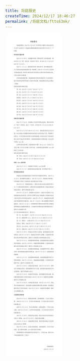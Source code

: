 ```yaml
---
title: 将庭服史
createTime: 2024/12/17 18:46:27
permalink: /将庭文档/ftts63mk/
---
```

![将庭服史](./将庭服史.png)

